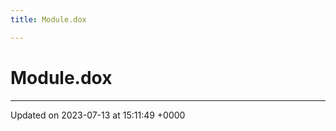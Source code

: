 ```yaml
---
title: Module.dox

---
```


# Module.dox








-------------------------------

Updated on 2023-07-13 at 15:11:49 +0000
